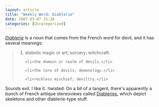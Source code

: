 ```yaml
---
layout: article
title: "Weekly Word: Diablerie"
date: 2007-03-07 15:28
categories: [Uncategorized]
---
```

<em><a href="http://dictionary.reference.com/browse/diablerie">Diablerie</a></em> is a noun that comes from the French word for devil, and it has several meanings:

<blockquote>
<ol>
	<li>diabolic magic or art; sorcery; witchcraft.</li>

	<li>the domain or realm of devils.</li>

	<li>the lore of devils; demonology.</li>

	<li>reckless mischief; deviltry.</li>
</ol>
</blockquote>

Sounds evil. I like it. :twisted: On a bit of a tangent, there's apparently a bunch of French antique stereoviews called <a href="http://users.telenet.be/thomasweynants/diableries.html">Diableries</a>, which depict skeletons and other diablerie-type stuff.
